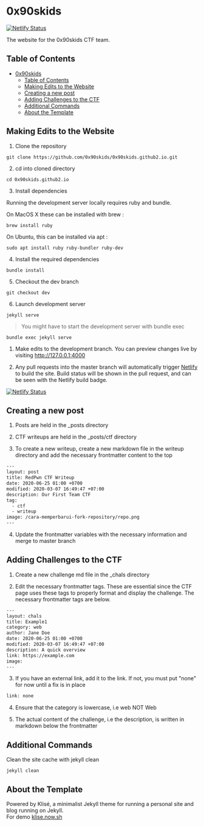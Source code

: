 # 0x90skids 

[![Netlify Status](https://api.netlify.com/api/v1/badges/01246265-66d4-4aae-bc5f-e78700c6b606/deploy-status)](https://app.netlify.com/sites/0x90skids2/deploys)

The website for the 0x90skids CTF team.  

## Table of Contents

- [0x90skids](#0x90skids)
  - [Table of Contents](#table-of-contents)
  - [Making Edits to the Website](#making-edits-to-the-website)
  - [Creating a new post](#creating-a-new-post)
  - [Adding Challenges to the CTF](#adding-challenges-to-the-ctf)
  - [Additional Commands](#additional-commands)
  - [About the Template](#about-the-template)


## Making Edits to the Website 

1) Clone the repository 

```
git clone https://github.com/0x90skids/0x90skids.github2.io.git
```

2) cd into cloned directory 

```
cd 0x90skids.github2.io
```

3) Install dependencies  

Running the development server locally requires ruby and bundle.

On MacOS X these can be installed with brew :

```
brew install ruby 
```

On Ubuntu, this can be installed via apt :
```
sudo apt install ruby ruby-bundler ruby-dev
```

4) Install the required dependencies 

```
bundle install 
```

5) Checkout the dev branch 

```
git checkout dev 
```

6) Launch development server

```
jekyll serve 
```

> You might have to start the development server with bundle exec 

```
bundle exec jekyll serve
```

1) Make edits to the development branch. You can preview changes live by visiting http://127.0.0.1:4000

2) Any pull requests into the master branch will automatically trigger [Netlify](https://app.netlify.com/sites/0x90skids2/deploys) to build the site. Build status will be shown in the pull request, and can be seen with the Netlify build badge. 

[![Netlify Status](https://api.netlify.com/api/v1/badges/01246265-66d4-4aae-bc5f-e78700c6b606/deploy-status)](https://app.netlify.com/sites/0x90skids2/deploys)

## Creating a new post 

1) Posts are held in the _posts directory

2) CTF writeups are held in the _posts/ctf directory

3) To create a new writeup, create a new markdown file in the writeup directory and add the necessary frontmatter content to the top

```html
---
layout: post
title: RedPwn CTF Writeup
date: 2020-06-25 01:00 +0700
modified: 2020-03-07 16:49:47 +07:00
description: Our First Team CTF
tag:
  - ctf
  - writeup
image: /cara-memperbarui-fork-repository/repo.png
---
```

4) Update the frontmatter variables with the necessary information and merge to master branch

## Adding Challenges to the CTF 

1) Create a new challenge md file in the _chals directory

2) Edit the necessary frontmatter tags. These are essential since the CTF page uses these tags to properly format and display the challenge. The necessary frontmatter tags are below. 


```html
---
layout: chals
title: Example1 
category: web
author: Jane Doe
date: 2020-06-25 01:00 +0700
modified: 2020-03-07 16:49:47 +07:00
description: A quick overview
link: https://example.com
image: 
---
```

3) If you have an external link, add it to the link. If not, you must put "none" for now until a fix is in place  

```html
link: none
```

4) Ensure that the category is lowercase, i.e web NOT Web

5) The actual content of the challenge, i.e the description, is written in markdown below the frontmatter

## Additional Commands 

Clean the site cache with jekyll clean 

```
jekyll clean
```

## About the Template


Powered by Klisé, a minimalist Jekyll theme for running a personal site and blog running on Jekyll.<br>
For demo <a href="https://klise.now.sh" target="_blank" rel="noopener">klise.now.sh</a>

